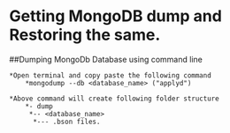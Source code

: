 # Getting MongoDB dump and Restoring the same.

##Dumping MongoDb Database using command line
    
    *Open terminal and copy paste the following command
        *mongodump --db <database_name> ("applyd")

    *Above command will create following folder structure
        *- dump
         *-- <database_name>
          *--- .bson files.
